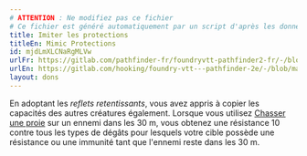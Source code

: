 ```yaml
---
# ATTENTION : Ne modifiez pas ce fichier
# Ce fichier est généré automatiquement par un script d'après les données du module Foundry VTT officiel et de sa traduction
title: Imiter les protections
titleEn: Mimic Protections
id: mjdLmXLCNaRgMLVw
urlFr: https://gitlab.com/pathfinder-fr/foundryvtt-pathfinder2-fr/-/blob/master/data/feats/mjdLmXLCNaRgMLVw.htm
urlEn: https://gitlab.com/hooking/foundry-vtt---pathfinder-2e/-/blob/master/packs/data/feats.db/mimic-protections.json
layout: dons
---
```

En adoptant les *reflets retentissants*, vous avez appris à copier les capacités des autres créatures également. Lorsque vous utilisez [Chasser une proie](../actions/chasser-une-proie.html) sur un ennemi dans les 30 m, vous obtenez une résistance 10 contre tous les types de dégâts pour lesquels votre cible possède une résistance ou une immunité tant que l'ennemi reste dans les 30 m.
